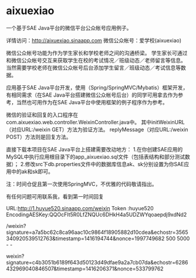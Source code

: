 aixuexiao
=========

一个基于SAE Java平台的微信平台公众帐号应用例子。

详情访问：http://aixuexiao.sinaapp.com
微信公众帐号：爱学校(aixuexiao)


微信公众帐号功能为作为学生家长和学校老师之间的沟通桥梁。
学生家长可通过和微信公众帐号交互来获取学生在校的考试情况／班级动态／老师留言等信息。
当然需要学校老师在微信公众帐号后台添加学生留言／班级动态／考试信息等数据。

应用基于SAE Java平台开发，使用（Spring/SpringMVC/Mybatis）框架开发，有相同需求（在SAE Java平台搭建微信公众帐号后台）的同学可用拿去作为参考，当然也可用作为在SAE Java平台中使用框架的例子程序作为参考。

微信的验证和回复的入口程序在com.aixuexiao.web.controller.WeixinController.java中。
其中initWeixinURL（对应URL:/weixin GET）方法为验证方法。
replyMessage（对应URL:/weixin POST）方法则是回复方法。

直接下载本项目在SAE Java平台上搭建需要改动地方：
1.在你创建SAE应用的MySQL中执行应用根目录下的app_aixuexiao.sql文件（包括表结构和部分测试数据）；
2.修改src下db.properties文件中的数据库信息ak、sk分别设置为你SAE应用中的ak和sk即可。


注：时间仓促且第一次使用SpringMVC，不优雅的代码敬请指出。

有任何问题可用联系我，看到第一时间回复

URL:http://1.huyue520.sinaapp.com/weixin
Token :huyue520
EncodingAESKey:QQOcFIt5R0LfZNQUc6DHkH4a5UDZWYqoaepdj9xdNd2

/weixin?signature=a7a5bc62c8ca96aac10c9864f18905882d10cdea&echostr=3565340920539512763&timestamp=1416194744&nonce=1997749682 500 5000 - - 

weixin?signature=c4b3051b6189f643d50123d49dfae9a2a7cb07da&echostr=6286432969040846507&timestamp=1416206371&nonce=533799762
